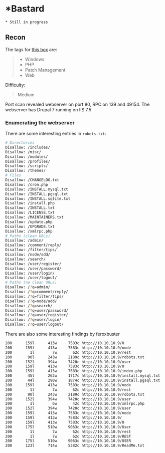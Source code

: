 # *Bastard
`* Still in progress`
## Recon  

The tags for [this box](https://app.hackthebox.com/machines/7) are:  
> - Windows
> - PHP  
> - Patch Management
> - Web

Difficulty:
> Medium

Port scan revealed webserver on port 80, RPC on 139 and 49154.
The webserver has Drupal 7 running on IIS 7.5

### Enumerating the webserver

There are some interesting entries in `robots.txt`:  

```bash
# Directories
Disallow: /includes/
Disallow: /misc/
Disallow: /modules/
Disallow: /profiles/
Disallow: /scripts/
Disallow: /themes/
# Files
Disallow: /CHANGELOG.txt
Disallow: /cron.php
Disallow: /INSTALL.mysql.txt
Disallow: /INSTALL.pgsql.txt
Disallow: /INSTALL.sqlite.txt
Disallow: /install.php
Disallow: /INSTALL.txt
Disallow: /LICENSE.txt
Disallow: /MAINTAINERS.txt
Disallow: /update.php
Disallow: /UPGRADE.txt
Disallow: /xmlrpc.php
# Paths (clean URLs)
Disallow: /admin/
Disallow: /comment/reply/
Disallow: /filter/tips/
Disallow: /node/add/
Disallow: /search/
Disallow: /user/register/
Disallow: /user/password/
Disallow: /user/login/
Disallow: /user/logout/
# Paths (no clean URLs)
Disallow: /?q=admin/
Disallow: /?q=comment/reply/
Disallow: /?q=filter/tips/
Disallow: /?q=node/add/
Disallow: /?q=search/
Disallow: /?q=user/password/
Disallow: /?q=user/register/
Disallow: /?q=user/login/
Disallow: /?q=user/logout/
```

There are also some interesting findings by feroxbuster

```bash
200      159l      413w     7583c http://10.10.10.9/0
200      159l      413w     7583c http://10.10.10.9/node
200        1l        7w       62c http://10.10.10.9/rest
200       90l      243w     2189c http://10.10.10.9/robots.txt
200      152l      394w     7420c http://10.10.10.9/user
200      159l      413w     7583c http://10.10.10.9/0
200      159l      413w     7583c http://10.10.10.9/index.php
200       45l      262w     1717c http://10.10.10.9/install.mysql.txt
200       44l      290w     1874c http://10.10.10.9/install.pgsql.txt
200      159l      413w     7583c http://10.10.10.9/node
200        1l        7w       62c http://10.10.10.9/rest
200       90l      243w     2189c http://10.10.10.9/robots.txt
200      152l      394w     7420c http://10.10.10.9/user
200        1l        6w       42c http://10.10.10.9/xmlrpc.php
200      152l      394w     7420c http://10.10.10.9/user
200      159l      413w     7583c http://10.10.10.9/node
200      159l      413w     7583c http://10.10.10.9/
200      159l      413w     7583c http://10.10.10.9/0
200      175l      510w     9063c http://10.10.10.9/User
200        1l        7w       62c http://10.10.10.9/rest
200        1l        7w       62c http://10.10.10.9/REST
200      175l      510w     9063c http://10.10.10.9/USER
200      123l      714w     5382c http://10.10.10.9/ReadMe.txt

```
